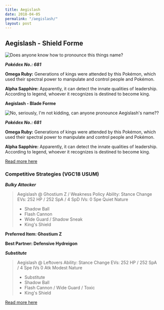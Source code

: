 ```yaml
---
title: Aegislash
date: 2018-04-05
permalink: "/aegislash/"
layout: post
---
```


## Aegislash - Shield Forme

![Does anyone know how to pronounce this things name?](https://assets.pokemon.com/assets/cms2/img/pokedex/full/681.png)

**_Pokédex No.: 681_**

**Omega Ruby:** Generations of kings were attended by this Pokémon, which used their spectral power to manipulate and control people and Pokémon.

**Alpha Sapphire:** Apparently, it can detect the innate qualities of leadership. According to legend, whoever it recognizes is destined to become king.

**Aegislash - Blade Forme**

![No, seriously, I'm not kidding, can anyone pronounce Aegislash's name??](https://assets.pokemon.com/assets/cms2/img/pokedex/full/681_f2.png)

**_Pokédex No.: 681_**

**Omega Ruby:** Generations of kings were attended by this Pokémon, which used their spectral power to manipulate and control people and Pokémon.

**Alpha Sapphire:** Apparently, it can detect the innate qualities of leadership. According to legend, whoever it recognizes is destined to become king.

[Read more here](https://www.pokemon.com/us/pokedex/aegislash)

### Competitive Strategies (VGC18 USUM)

**_Bulky Attacker_**

>Aegislash @ Ghostium Z / Weakness Policy
> Ability: Stance Change
> EVs: 252 HP / 252 SpA / 4 SpD
> IVs: 0 Spe
> Quiet Nature
> - Shadow Ball
> - Flash Cannon
> - Wide Guard / Shadow Sneak
> - King's Shield

**Preferred Item: Ghostium Z**

**Best Partner: Defensive Hydreigon**

**_Substitute_**

> Aegislash @ Leftovers
> Ability: Stance Change
> EVs: 252 HP / 252 SpA / 4 Spe
> IVs 0 Atk
> Modest Nature
> - Substitute
> - Shadow Ball
> - Flash Cannon / Wide Guard / Toxic
> - King's Shield

[Read more here](https://www.smogon.com/dex/sm/pokemon/aegislash/vgc18/)